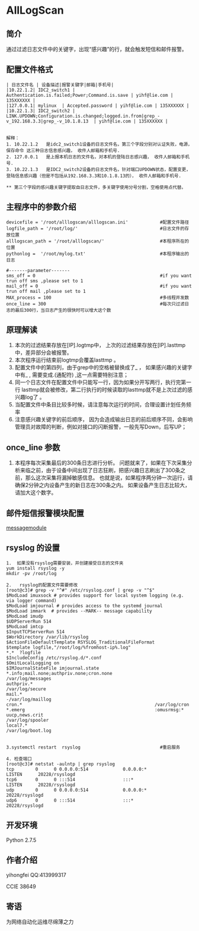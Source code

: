 # AllLogScan

## 简介
通过过滤日志文件中的关键字，出现“感兴趣”的行，就会触发短信和邮件报警。


## 配置文件格式
```
| 日志文件名 | 设备描述|报警关键字|邮箱|手机号|
|10.22.1.2| IDC2_switch1 | Authentication.is.failed;Power;Command.is.save | yihf@lie.com | 135XXXXXX |
|127.0.0.1| mylinux  | Accepted.password | yihf@lie.com | 135XXXXXX |
|10.22.1.3| IDC2_switch2 | LINK.UPDOWN;Configuration.is.changed;logged.in.from|grep_-v_192.168.3.3|grep_-v_10.1.8.13  | yihf@lie.com | 135XXXXXX |


解释：
1. 10.22.1.2   是idc2_switch1设备的日志文件名，第三个字段分别对认证失败，电源，保存命令 这三种日志信息感兴趣， 收件人邮箱和手机号.
2. 127.0.0.1   是上报本机日志的文件名，对本机的登陆日志感兴趣， 收件人邮箱和手机号.
3. 10.22.1.3   是IDC2_switch2设备的日志文件名，针对端口UPDOWN状态，配置变更，登陆信息感兴趣（但是不包括从192.168.3.3和10.1.8.13的）， 收件人邮箱和手机号.

** 第三个字段的感兴趣关键字提取自日志文件，多关键字使用分号分割，空格使用点代替。
```

## 主程序中的参数介绍
```
devicefile = '/root/alllogscan/alllogscan.ini'            #配置文件路径
logfile_path = '/root/log/'                               #日志文件的存放位置
alllogscan_path = '/root/alllogscan/'                     #本程序所在的位置
pythonlog =  '/root/mylog.txt'                            #本程序输出的日志

#-------parameter-------
sms_off = 0                                               #if you want trun off sms ,please set to 1
mail_off = 0                                              #if you want trun off mail ,please set to 1
MAX_process = 100                                         #多线程并发数
once_line = 300                                           #每次只过滤日志的最后300行，当日志产生的很快时可以增大这个数

```


## 原理解读
1. 本次的过滤结果存放在[IP].logtmp中，  上次的过滤结果存放在[IP].lasttmp 中，差异部分会被报警。
2. 本次程序运行结束前logtmp会覆盖lasttmp 。
3. 配置文件中的第四列，由于grep中的空格被替换成了_ ， 如果感兴趣的关键字中有_ , 需要变成.(通配符) ,这一点需要特别注意；
4. 同一个日志文件在配置文件中只能写一行，因为如果分开写两行，执行完第一行 lasttmp就会被修改，第二行执行的时候读取的lasttmp就不是上次过滤的感兴趣log了 。 
5. 当配置文件中条目比较多时候，请注意每次运行的时间，合理设置计划任务频率
6. 注意感兴趣关键字的前后顺序， 因为会造成输出日志的前后顺序不同，会影响管理员对故障的判断，例如对接口的闪断报警，一般先写Down，后写UP；


## once_line 参数
1. 本程序每次采集最后的300条日志进行分析。 问题就来了，如果在下次采集分析来临之前，由于设备中间出现了日志狂刷，把感兴趣日志刷出了300条之前，那么这次采集将漏掉敏感信息。 也就是说，如果程序两分钟一次运行，请确保2分钟之内设备产生的新日志在300条之内。  如果设备产生日志比较大，请加大这个数字。

## 邮件短信报警模块配置
[messagemodule](https://github.com/hongfeioo/messagemodule#%E9%82%AE%E7%AE%B1%E6%89%8B%E6%9C%BA%E5%8F%B7%E7%9F%AD%E4%BF%A1%E9%80%9A%E9%81%93%E9%85%8D%E7%BD%AE)</p>

## rsyslog 的设置

```
1.  如果没有rsyslog需要安装，并创建接受日志的文件夹
yum install rsyslog -y  
mkdir -pv /root/log

2.   rsyslog的配置文件需要修改
[root@c3]# grep -v "^#" /etc/rsyslog.conf | grep -v "^$"
$ModLoad imuxsock # provides support for local system logging (e.g. via logger command)
$ModLoad imjournal # provides access to the systemd journal
$ModLoad immark  # provides --MARK-- message capability
$ModLoad imudp
$UDPServerRun 514
$ModLoad imtcp
$InputTCPServerRun 514
$WorkDirectory /var/lib/rsyslog
$ActionFileDefaultTemplate RSYSLOG_TraditionalFileFormat
$template logfile,"/root/log/%fromhost-ip%.log"
*.*  ?logfile                             
$IncludeConfig /etc/rsyslog.d/*.conf
$OmitLocalLogging on
$IMJournalStateFile imjournal.state
*.info;mail.none;authpriv.none;cron.none                /var/log/messages
authpriv.*                                              /var/log/secure
mail.*                                                  -/var/log/maillog
cron.*                                                  /var/log/cron
*.emerg                                                 :omusrmsg:*
uucp,news.crit                                          /var/log/spooler
local7.*                                                /var/log/boot.log

 
3.systemctl restart  rsyslog                              #重启服务

4. 检查端口
[root@c3]# netstat -aulntp | grep rsyslog
tcp        0      0 0.0.0.0:514             0.0.0.0:*               LISTEN      20228/rsyslogd      
tcp6       0      0 :::514                  :::*                    LISTEN      20228/rsyslogd      
udp        0      0 0.0.0.0:514             0.0.0.0:*                           20228/rsyslogd      
udp6       0      0 :::514                  :::*                                20228/rsyslogd  

```



## 开发环境
Python 2.7.5 

## 作者介绍
yihongfei  QQ:413999317   

CCIE 38649


## 寄语
为网络自动化运维尽绵薄之力

